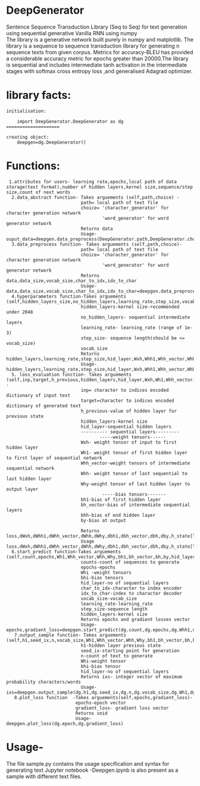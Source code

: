# DeepGenerator
Sentence Sequence Transduction Library (Seq to Seq) for text generation using sequential generative Vanilla RNN using numpy  
The library is a generative network built purely in numpy and matplotlib. The library is a sequence to sequence transduction
library for generating n sequence texts from given corpus. Metrics for accuracy-BLEU has provided a considerable accuracy metric
for epochs greater than 20000.The library is sequential and includes intermediate tanh activation in the intermediate stages with 
softmax cross entropy loss ,and generalised Adagrad optimizer.

# library facts:
  
    initialisation:  
        
        import DeepGenerator.DeepGenerator as dg
    ====================
    
    creating object:
        deepgen=dg.DeepGenerator()
    
# Functions: 
     1.attributes for users- learning rate,epochs,local path of data storage(text format),number of hidden layers,kernel size,sequence/step size,count of next words
      2.data_abstract function- Takes arguements (self,path,choice) - 
                                path= local path of text file
                                choice= 'character_generator' for character generation network
                                        'word_generator' for word generator network
                                Returns data
                                Usage- ouput_data=deepgen.data_preprocess(DeepGenerator.path,DeepGenerator.choice)
      3.data_preprocess function- Takes arguements (self,path,choice)-
                                path= local path of text file
                                choice= 'character_generator' for character generation network
                                        'word_generator' for word generator network
                                Returns data,data_size,vocab_size,char_to_idx,idx_to_char
                                Usage- data,data_size,vocab_size,char_to_idx,idx_to_char=deepgen.data_preprocess(DeepGenerator.path,DeepGenerator.choice)
      4.hyperparameters function-Takes arguements (self,hidden_layers_size,no_hidden_layers,learning_rate,step_size,vocab_size)-
                                hidden_layers-kernel size-recommended under 2048
                                no_hidden_layers- sequential intermediate layers
                                learning_rate- learning_rate (range of 1e-3)
                                step_size- sequence length(should be <= vocab_size)
                                vocab_size
                                Returns hidden_layers,learning_rate,step_size,hid_layer,Wxh,Whh1,Whh_vector,Whh,Why,bh1,bh_vector,bh,by
                                Usage- hidden_layers,learning_rate,step_size,hid_layer,Wxh,Whh1,Whh_vector,Whh,Why,bh1,bh_vector,bh,by=deepgen.hyperparamteres(dg.hidden_layers_size,dg.no_hidden_layers,dg.learning_rate,dg.step_size,dg.vocab_size)
      5. loss_evaluation function- Takes arguements    (self,inp,target,h_previous,hidden_layers,hid_layer,Wxh,Wh1,Whh_vector,Whh,Why,bh1,bh_vector,bh,by) -
                                inp= character to indices encoded dictionary of input text
                                target=character to indices encoded dictionary of generated text
                                h_previous-value of hidden layer for previous state
                                hidden_layers-kernel size
                                hid_layer-sequential hidden layers
                                ---------- sequential layers---------
                                       -----weight tensors------
                                Wxh- weight tensor of input to first hidden layer
                                Wh1- weight tensor of first hidden layer to first layer of sequential network
                                Whh_vector-weight tensors of intermediate sequential network
                                Whh- weight tensor of last sequential to last hidden layer
                                Why-weight tensor of last hidden layer to output layer
                                        -----bias tensors-------
                                bh1-bias of first hidden layer
                                bh_vector-bias of intermediate sequential layers
                                bhh-bias of end hidden layer
                                by-bias at output
                                
                                Returns loss,dWxh,dWhh1,dWhh_vector,dWhh,dWhy,dbh1,dbh_vector,dbh,dby,h_state[len(inp)-1],Whh1,Whh_vector,Whh,Why,bh1,bh_vector,bh,by
                                Usage loss,dWxh,dWhh1,dWhh_vector,dWhh,dWhy,dbh1,dbh_vector,dbh,dby,h_state[len(inp)-1],Whh1,Whh_vector,Whh,Why,bh1,bh_vector,bh,by=deepgen.loss_evaluation(dg.inp,dg.target,dg.h_previous,dg.hidden_layers,dg.hid_layer,dg.Wxh,dg.Wh1,dg.Whh_vector,dg.Whh,dg.Why,dg.bh1,dg.bh_vector,dg.bh,dg.by)
      6.start_predict function-Takes arguements (self,count,epochs,Wh1,Whh_vector,Whh,Why,bh1,bh_vector,bh,by,hid_layer,char_to_idx,idx_to_char,vocab_size,learning_rate,step_size,data,hidden_layers)
                                counts-count of sequences to generate
                                epochs-epochs
                                Whi -weight tensors
                                bhi-bias tensors
                                hid_layer-no of sequential layers
                                char_to_idx-character to index encoder
                                idx_to_char-index to character decoder
                                vocab_size-vocab_size
                                learning_rate-learning_rate
                                step_size-sequence length
                                hidden_layers-kernel size
                                Returns epochs and gradient losses vector
                                Usage-epochs,gradient_loss=deepgen.start_predict(dg.count,dg.epochs,dg.Whh1,dg.Whh_vector,dg.Whh,dg.Why,dg.bh1,dg.bh_vector,dg.bh,dg.by,dg.hid_layer,dg.char_to_idx,dg.idx_to_char,dg.vocab_size,dg.learning_rate,dg.step_size,dg.data,dg.hidden_layers) 
       7.output_sample function- Takes arguements (self,h1,seed_ix,n,vocab_size,Wh1,Whh_vector,Whh,Why,bh1,bh_vector,bh,by,hid_layer)-
                                h1-hidden layer previous state
                                seed_ix-starting point for generation
                                n-count of text to generate
                                Whi-weight tensor
                                bhi-bias tensor
                                hid_layer-no of sequential layers
                                Returns ixs- integer vector of maximum probability characters/words
                                Usage-ixs=deepgen.output_sample(dg.h1,dg.seed_ix,dg.n,dg.vocab_size,dg.Wh1,dg.Whh_vector,dg.Whh,dg.Why,dg.bh1,dg.bh_vector,dg.bh,dg.by,dg.hid_layer)
       8.plot_loss function  -Takes arguements(self,epochs,gradient_loss)-
                              epochs-epoch vector
                              gradient_loss- gradient loss vector
                              Returns void
                              Usage-deepgen.plot_loss(dg.epoch,dg.gradient_loss)
# Usage-
The file sample.py contains the usage specification and syntax for generating text
Jupyter notebook -Deepgen.ipynb is also present as a sample with different text files.
